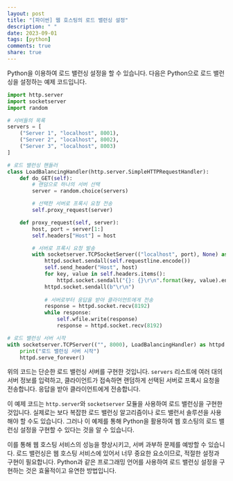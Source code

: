 ```yaml
---
layout: post
title: "[파이썬] 웹 호스팅의 로드 밸런싱 설정"
description: " "
date: 2023-09-01
tags: [python]
comments: true
share: true
---
```


Python을 이용하여 로드 밸런싱 설정을 할 수 있습니다. 다음은 Python으로 로드 밸런싱을 설정하는 예제 코드입니다.

```python
import http.server
import socketserver
import random

# 서버들의 목록
servers = [
    ("Server 1", "localhost", 8001),
    ("Server 2", "localhost", 8002),
    ("Server 3", "localhost", 8003)
]

# 로드 밸런싱 핸들러
class LoadBalancingHandler(http.server.SimpleHTTPRequestHandler):
    def do_GET(self):
        # 랜덤으로 하나의 서버 선택
        server = random.choice(servers)

        # 선택한 서버로 프록시 요청 전송
        self.proxy_request(server)

    def proxy_request(self, server):
        host, port = server[1:]
        self.headers["Host"] = host

        # 서버로 프록시 요청 발송
        with socketserver.TCPSocketServer(("localhost", port), None) as httpd:
            httpd.socket.sendall(self.requestline.encode())
            self.send_header("Host", host)
            for key, value in self.headers.items():
                httpd.socket.sendall("{}: {}\r\n".format(key, value).encode())
            httpd.socket.sendall(b"\r\n")
            
            # 서버로부터 응답을 받아 클라이언트에게 전송
            response = httpd.socket.recv(8192)
            while response:
                self.wfile.write(response)
                response = httpd.socket.recv(8192)

# 로드 밸런싱 서버 시작
with socketserver.TCPServer(("", 8000), LoadBalancingHandler) as httpd:
    print("로드 밸런싱 서버 시작")
    httpd.serve_forever()
```

위의 코드는 단순한 로드 밸런싱 서버를 구현한 것입니다. `servers` 리스트에 여러 대의 서버 정보를 입력하고, 클라이언트가 접속하면 랜덤하게 선택된 서버로 프록시 요청을 전송합니다. 응답을 받아 클라이언트에게 전송합니다.

이 예제 코드는 `http.server`와 `socketserver` 모듈을 사용하여 로드 밸런싱을 구현한 것입니다. 실제로는 보다 복잡한 로드 밸런싱 알고리즘이나 로드 밸런서 솔루션을 사용해야 할 수도 있습니다. 그러나 이 예제를 통해 Python을 활용하여 웹 호스팅의 로드 밸런싱 설정을 구현할 수 있다는 것을 알 수 있습니다.

이를 통해 웹 호스팅 서비스의 성능을 향상시키고, 서버 과부하 문제를 예방할 수 있습니다. 로드 밸런싱은 웹 호스팅 서비스에 있어서 너무 중요한 요소이므로, 적절한 설정과 구현이 필요합니다. Python과 같은 프로그래밍 언어를 사용하여 로드 밸런싱 설정을 구현하는 것은 효율적이고 유연한 방법입니다.